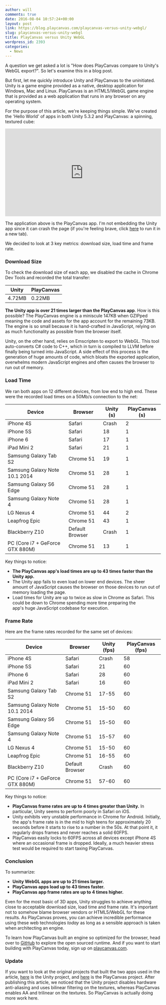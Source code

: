 ```yaml
---
author: will
comments: true
date: 2016-08-04 10:57:24+00:00
layout: post
link: https://blog.playcanvas.com/playcanvas-versus-unity-webgl/
slug: playcanvas-versus-unity-webgl
title: PlayCanvas versus Unity WebGL
wordpress_id: 2393
categories:
  - News
---
```


A question we get asked a lot is "How does PlayCanvas compare to Unity's WebGL export?". So let's examine this in a blog post.

<!-- more -->

But first, let me quickly introduce Unity and PlayCanvas to the uninitiated. Unity is a game engine provided as a native, desktop application for Windows, Mac and Linux. PlayCanvas is an HTML5/WebGL game engine that is provided as a web application that runs in any browser on any operating system.

For the purpose of this article, we're keeping things simple. We've created the 'Hello World' of apps in both Unity 5.3.2 and PlayCanvas: a spinning, textured cube:

<div style="position: relative; padding-bottom: 56.25%; height: 0; overflow: hidden; max-width: 100%;">
  <iframe frameborder="0" style="position: absolute; top:0; left: 0; width: 100%; height: 100%;" src="https://playcanv.as/e/b/5bLMNnvC/" webkitallowfullscreen='true' mozallowfullscreen='true' allowfullscreen='true'></iframe>
</div>

The application above is the PlayCanvas app. I'm not embedding the Unity app since it can crash the page (if you're feeling brave, click [here](http://unity-comparison.playcanvas.com/perf1e/unity/index.html) to run it in a new tab).

We decided to look at 3 key metrics: download size, load time and frame rate.

### Download Size

To check the download size of each app, we disabled the cache in Chrome Dev Tools and recorded the total transfer:

| Unity  | PlayCanvas |
| ------ | ---------- |
| 4.72MB | 0.22MB     |

**The Unity app is over 21 times larger than the PlayCanvas app**. How is this possible? The PlayCanvas engine is a miniscule 147KB when GZIPped meaning the code and assets for the app account for the remaining 73KB. The engine is so small because it is hand-crafted in JavaScript, relying on as much functionality as possible from the browser itself.

Unity, on the other hand, relies on Emscripten to export to WebGL. This tool auto-converts C# code to C++, which in turn is compiled to LLVM before finally being turned into JavaScript. A side effect of this process is the generation of huge amounts of code, which bloats the exported application, overwhelms modern JavaScript engines and often causes the browser to run out of memory.

### Load Time

We ran both apps on 12 different devices, from low end to high end. These were the recorded load times on a 50Mb/s connection to the net:

| Device                          | Browser         | Unity (s) | PlayCanvas (s) |
| ------------------------------- | --------------- | --------- | -------------- |
| iPhone 4S                       | Safari          | Crash     | 2              |
| iPhone 5S                       | Safari          | 18        | 1              |
| iPhone 6                        | Safari          | 17        | 1              |
| iPad Mini 2                     | Safari          | 21        | 1              |
| Samsung Galaxy Tab S2           | Chrome 51       | 19        | 1              |
| Samsung Galaxy Note 10.1 2014   | Chrome 51       | 28        | 1              |
| Samsung Galaxy S6 Edge          | Chrome 51       | 28        | 1              |
| Samsung Galaxy Note 4           | Chrome 51       | 28        | 1              |
| LG Nexus 4                      | Chrome 51       | 44        | 2              |
| Leapfrog Epic                   | Chrome 51       | 43        | 1              |
| Blackberry Z10                  | Default Browser | Crash     | 1              |
| PC (Core i7 + GeForce GTX 880M) | Chrome 51       | 13        | 1              |

Key things to notice:

- **The PlayCanvas app's load times are up to 43 times faster than the Unity app.**
- The Unity app fails to even load on lower end devices. The sheer amount of JavaScript causes the browser on those devices to run out of memory loading the page.
- Load times for Unity are up to twice as slow in Chrome as Safari. This could be down to Chrome spending more time preparing the app's huge JavaScript codebase for execution.

### Frame Rate

Here are the frame rates recorded for the same set of devices:

| Device                          | Browser         | Unity (fps) | PlayCanvas (fps) |
| ------------------------------- | --------------- | ----------- | ---------------- |
| iPhone 4S                       | Safari          | Crash       | 58               |
| iPhone 5S                       | Safari          | 21          | 60               |
| iPhone 6                        | Safari          | 28          | 60               |
| iPad Mini 2                     | Safari          | 16          | 60               |
| Samsung Galaxy Tab S2           | Chrome 51       | 17-55       | 60               |
| Samsung Galaxy Note 10.1 2014   | Chrome 51       | 15-50       | 60               |
| Samsung Galaxy S6 Edge          | Chrome 51       | 15-50       | 60               |
| Samsung Galaxy Note 4           | Chrome 51       | 15-57       | 60               |
| LG Nexus 4                      | Chrome 51       | 15-50       | 60               |
| Leapfrog Epic                   | Chrome 51       | 16-55       | 60               |
| Blackberry Z10                  | Default Browser | Crash       | 60               |
| PC (Core i7 + GeForce GTX 880M) | Chrome 51       | 57-60       | 60               |

Key things to notice:

- **PlayCanvas frame rates are up to 4 times greater than Unity.** In particular, Unity seems to perform poorly in Safari on iOS.
- Unity exhibits very unstable performance in Chrome for Android. Initially, the app's frame rate is in the mid to high teens for approximately 20 seconds before it starts to rise to a number in the 50s. At that point it, it regularly drops frames and never reaches a solid 60FPS.
- PlayCanvas easily locks to 60FPS across all devices except iPhone 4S where an occasional frame is dropped. Ideally, a much heavier stress test would be required to start taxing PlayCanvas.

### Conclusion

To summarize:

- **Unity WebGL apps are up to 21 times larger.**
- **PlayCanvas apps load up to 43 times faster.**
- **PlayCanvas app frame rates are up to 4 times higher.**

Even for the most basic of 3D apps, Unity struggles to achieve anything close to acceptable download size, load time and frame rate. It's important not to somehow blame browser vendors or HTML5/WebGL for these results. As PlayCanvas proves, you can achieve incredible performance using these web technologies _today_ as long as a sensible approach is taken when architecting an engine.

To learn how PlayCanvas built an engine so optimized for the browser, head over to [GitHub](https://github.com/playcanvas/engine) to explore the open sourced runtime. And if you want to start building with PlayCanvas today, sign up on [playcanvas.com](https://playcanvas.com).

### **Update**
If you want to look at the original projects that built the two apps used in the article, [here](http://unity-comparison.playcanvas.com/perf1e/downloads/unity_webgl_perf_test.zip) is the Unity project, and [here](https://playcanvas.com/project/408739/overview/perf1) is the PlayCanvas project. After publishing this article, we noticed that the Unity project disables hardware anti-aliasing and uses bilinear filtering on the textures, whereas PlayCanvas enables AA and trilinear on the textures. So PlayCanvas is actually doing more work here.
